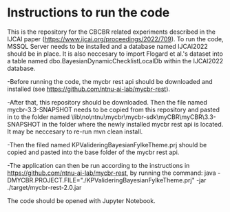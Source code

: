 # Instructions to run the code

This is the repository for the CBCBR related experiments described in the IJCAI paper (https://www.ijcai.org/proceedings/2022/709). To run the code, MSSQL Server needs to be installed and a database named IJCAI2022 should be in place. It is also neccesary to import Flogard et al.'s dataset into a table named dbo.BayesianDynamicChecklistLocalDb within the IJCAI2022 database. 

-Before running the code, the mycbr rest api should be downloaded and installed (see https://github.com/ntnu-ai-lab/mycbr-rest). 

-After that, this repository should be downloaded. Then the file named mycbr-3.3-SNAPSHOT needs to be copied from this repository and pasted in to the folder named \lib\no\ntnu\mycbr\mycbr-sdk\myCBR\myCBR\3.3-SNAPSHOT in the folder where the newly installed mycbr rest api is located. It may be neccesary to re-run mvn clean install. 

-Then the filed named KPValideringBayesianFylkeTheme.prj should be copied and pasted into the base folder of the mycbr rest api. 

-The application can then be run according to the instructions in https://github.com/ntnu-ai-lab/mycbr-rest, by  running the command: java -DMYCBR.PROJECT.FILE="./KPValideringBayesianFylkeTheme.prj" -jar ./target/mycbr-rest-2.0.jar

The code should be opened with Jupyter Notebook. 
